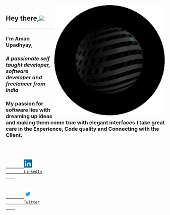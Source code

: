 <img src="asset/hacker.gif" width="350px" align="right">

## Hey there,<img src="https://media.giphy.com/media/hvRJCLFzcasrR4ia7z/giphy.gif" width="30px">

---

### **I'm Aman Upadhyay,**
### *A passionate self taught developer, software developer and freelancer from India*
### My passion for software lies with dreaming up ideas and making them come true with elegant interfaces.I take great care in the Experience, Code quality and Connecting with the Client.
<br>

<code>
    <a href="https:">
        <img width="26" src="asset/linkedin.svg">
        LinkedIn
    </a>
</code>
&nbsp;
<code>
    <a href="https:">
        <img width="26" src="asset/twitter.svg">
        Twitter
    </a>
</code>